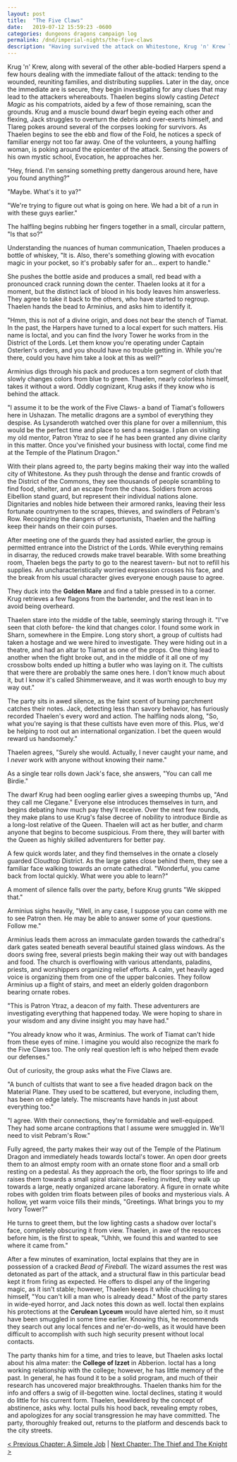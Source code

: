 ```yaml
---
layout: post
title:  "The Five Claws"
date:   2019-07-12 15:59:23 -0600
categories: dungeons dragons campaign log
permalink: /dnd/imperial-nights/the-five-claws
description: "Having survived the attack on Whitestone, Krug 'n' Krew look to solve new riddles."
---
```


Krug 'n' Krew, along with several of the other able-bodied Harpers spend a few hours dealing with the immediate fallout of the attack: tending to the wounded, reuniting families, and distributing supplies.
Later in the day, once the immediate are is secure, they begin investigating for any clues that may lead to the attackers whereabouts.
Thaelen begins slowly casting _Detect Magic_ as his compatriots, aided by a few of those remaining, scan the grounds.
Krug and a muscle bound dwarf begin eyeing each other and flexing, Jack struggles to overturn the debris and over-exerts himself, and Tlareg pokes around several of the corpses looking for survivors.
As Thaelen begins to see the ebb and flow of the Fold, he notices a speck of familiar energy not too far away.
One of the volunteers, a young halfling woman, is poking around the epicenter of the attack.
Sensing the powers of his own mystic school, Evocation, he approaches her.

"Hey, friend.
I'm sensing something pretty dangerous around here, have you found anything?"

"Maybe.
What's it to ya?"

"We're trying to figure out what is going on here.
We had a bit of a run in with these guys earlier."

The halfling begins rubbing her fingers together in a small, circular pattern, "Is that so?"

Understanding the nuances of human communication, Thaelen produces a bottle of whiskey, "It is.
Also, there's something glowing with evocation magic in your pocket, so it's probably safer for an... expert to handle."

She pushes the bottle aside and produces a small, red bead with a pronounced crack running down the center.
Thaelen looks at it for a moment, but the distinct lack of blood in his body leaves him answerless.
They agree to take it back to the others, who have started to regroup.
Thaelen hands the bead to Arminius, and asks him to identify it.

"Hmm, this is not of a divine origin, and does not bear the stench of Tiamat.
In the past, the Harpers have turned to a local expert for such matters.
His name is Ioctal, and you can find the Ivory Tower he works from in the District of the Lords.
Let them know you're operating under Captain Osterlen's orders, and you should have no trouble getting in.
While you're there, could you have him take a look at this as well?"

Arminius digs through his pack and produces a torn segment of cloth that slowly changes colors from blue to green.
Thaelen, nearly colorless himself, takes it without a word.
Oddly cognizant, Krug asks if they know who is behind the attack.

"I assume it to be the work of the Five Claws- a band of Tiamat's followers here in Ushazan.
The metallic dragons are a symbol of everything they despise.
As Lysanderoth watched over this plane for over a millennium, this would be the perfect time and place to send a message.
I plan on visiting my old mentor, Patron Ytraz to see if he has been granted any divine clarity in this matter.
Once you've finished your business with Ioctal, come find me at the Temple of the Platinum Dragon."

With their plans agreed to, the party begins making their way into the walled city of Whitestone.
As they push through the dense and frantic crowds of the District of the Commons, they see thousands of people scrambling to find food, shelter, and an escape from the chaos.
Soldiers from across Eibellion stand guard, but represent their individual nations alone.
Dignitaries and nobles hide between their armored ranks, leaving their less fortunate countrymen to the scrapes, thieves, and swindlers of Pebram's Row.
Recognizing the dangers of opportunists, Thaelen and the halfling keep their hands on their coin purses.

After meeting one of the guards they had assisted earlier, the group is permitted entrance into the District of the Lords.
While everything remains in disarray, the reduced crowds make travel bearable.
With some breathing room, Thaelen begs the party to go to the nearest tavern- but not to refill his supplies.
An uncharacteristically worried expression crosses his face, and the break from his usual character gives everyone enough pause to agree.

They duck into the **Golden Mare** and find a table pressed in to a corner.
Krug retrieves a few flagons from the bartender, and the rest lean in to avoid being overheard.

Thaelen stare into the middle of the table, seemingly staring through it.
"I've seen that cloth before- the kind that changes color.
I found some work in Sharn, somewhere in the Empire.
Long story short, a group of cultists had taken a hostage and we were hired to investigate.
They were hiding out in a theatre, and had an altar to Tiamat as one of the props.
One thing lead to another when the fight broke out, and in the middle of it all one of my crossbow bolts ended up hitting a butler who was laying on it.
The cultists that were there are probably the same ones here.
I don't know much about it, but I know it's called Shimmerweave, and it was worth enough to buy my way out."

The party sits in awed silence, as the faint scent of burning parchment catches their notes.
Jack, detecting less than savory behavior, has furiously recorded Thaelen's every word and action.
The halfling nods along, "So, what you're saying is that these cultists have even more of this.
Plus, we'd be helping to root out an international organization.
I bet the queen would reward us handsomely."

Thaelen agrees, "Surely she would.
Actually, I never caught your name, and I _never_ work with anyone without knowing their name."

As a single tear rolls down Jack's face, she answers, "You can call me Birdie."

The dwarf Krug had been oogling earlier gives a sweeping thumbs up, "And they call me Clegane."
Everyone else introduces themselves in turn, and begins debating how much pay they'll receive.
Over the next few rounds, they make plans to use Krug's false decree of nobility to introduce Birdie as a long-lost relative of the Queen.
Thaelen will act as her butler, and charm anyone that begins to become suspicious.
From there, they will barter with the Queen as highly skilled adventurers for better pay.

A few quick words later, and they find themselves in the ornate a closely guarded Cloudtop District.
As the large gates close behind them, they see a familiar face walking towards an ornate cathedral.
"Wonderful, you came back from Ioctal quickly.
What were you able to learn?"

A moment of silence falls over the party, before Krug grunts "We skipped that."

Arminius sighs heavily, "Well, in any case, I suppose you can come with me to see Patron then.
He may be able to answer some of your questions.
Follow me."

Arminius leads them across an immaculate garden towards the cathedral's dark gates seated beneath several beautiful stained glass windows.
As the doors swing free, several priests begin making their way out with bandages and food.
The church is overflowing with various attendants, paladins, priests, and worshippers organizing relief efforts.
A calm, yet heavily aged voice is organizing them from one of the upper balconies.
They follow Arminius up a flight of stairs, and meet an elderly golden dragonborn bearing ornate robes.

"This is Patron Ytraz, a deacon of my faith.
These adventurers are investigating everything that happened today.
We were hoping to share in your wisdom and any divine insight you may have had."

"You already know who it was, Arminius.
The work of Tiamat can't hide from these eyes of mine.
I imagine you would also recognize the mark fo the Five Claws too.
The only real question left is who helped them evade our defenses."

Out of curiosity, the group asks what the Five Claws are.

"A bunch of cultists that want to see a five headed dragon back on the Material Plane.
They used to be scattered, but everyone, including them, has been on edge lately.
The miscreants have hands in just about everything too."

"I agree.
With their connections, they're formidable and well-equipped.
They had some arcane contraptions that I assume were smuggled in.
We'll need to visit Pebram's Row."

Fully agreed, the party makes their way out of the Temple of the Platinum Dragon and immediately heads towards Ioctal's tower.
An open door greets them to an almost empty room with an ornate stone floor and a small orb resting on a pedestal.
As they approach the orb, the floor springs to life and raises them towards a small spiral staircase.
Feeling invited, they walk up towards a large, neatly organized arcane laboratory.
A figure in ornate white robes with golden trim floats between piles of books and mysterious vials.
A hollow, yet warm voice fills their minds, "Greetings.
What brings you to my Ivory Tower?"

He turns to greet them, but the low lighting casts a shadow over Ioctal's face, completely obscuring it from view.
Thaelen, in awe of the resources before him, is the first to speak, "Uhhh, we found this and wanted to see where it came from."

After a few minutes of examination, Ioctal explains that they are in possession of a cracked _Bead of Fireball._
The wizard assumes the rest was detonated as part of the attack, and a structural flaw in this particular bead kept it from firing as expected.
He offers to dispel any of the lingering magic, as it isn't stable; however, Thaelen keeps it while chuckling to himself, "You can't kill a man who is already dead."
Most of the party stares in wide-eyed horror, and Jack notes this down as well.
Ioctal then explains his protections at the **Cerulean Lyceum** would have alerted him, so it must have been smuggled in some time earlier.
Knowing this, he recommends they search out any local fences and ne'er-do-wells, as it would have been difficult to accomplish with such high security present without local contacts.

The party thanks him for a time, and tries to leave, but Thaelen asks Ioctal about his alma mater: the **College of Izzet** in Abberion.
Ioctal has a long working relationship with the college; however, he has little memory of the past.
In general, he has found it to be a solid program, and much of their research has uncovered major breakthroughs.
Thaelen thanks him for the info and offers a swig of ill-begotten wine.
Ioctal declines, stating it would do little for his current form.
Thaelen, bewildered by the concept of abstinence, asks why.
Ioctal pulls his hood back, revealing empty robes, and apologizes for any social transgression he may have committed.
The party, thoroughly freaked out, returns to the platform and descends back to the city streets.

[&lt; Previous Chapter: A Simple Job](/dnd/imperial-nights/a-simple-job)
|
[Next Chapter: The Thief and The Knight >](/dnd/imperial-nights/the-thief-and-the-knight)
